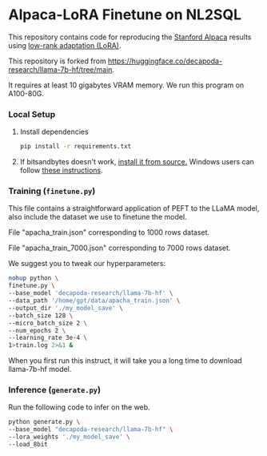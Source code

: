# Alpaca-LoRA Finetune on NL2SQL

This repository contains code for reproducing the [Stanford Alpaca](https://github.com/tatsu-lab/stanford_alpaca) results using [low-rank adaptation (LoRA)](https://arxiv.org/pdf/2106.09685.pdf).

This repository is forked from https://huggingface.co/decapoda-research/llama-7b-hf/tree/main.

It requires at least 10 gigabytes VRAM memory. We run this program on A100-80G.

### Local Setup

1. Install dependencies

   ```bash
   pip install -r requirements.txt
   ```

1. If bitsandbytes doesn't work, [install it from source.](https://github.com/TimDettmers/bitsandbytes/blob/main/compile_from_source.md) Windows users can follow [these instructions](https://github.com/tloen/alpaca-lora/issues/17).

### Training (`finetune.py`)

This file contains a straightforward application of PEFT to the LLaMA model, also include the dataset we use to finetune the model.

File "apacha_train.json" corresponding to 1000 rows dataset.

File "apacha_train_7000.json" corresponding to 7000 rows dataset.

We suggest you to tweak our hyperparameters:

```bash
nohup python \
finetune.py \
--base_model 'decapoda-research/llama-7b-hf' \
--data_path '/home/gpt/data/apacha_train.json' \
--output_dir './my_model_save' \
--batch_size 128 \
--micro_batch_size 2 \
--num_epochs 2 \
--learning_rate 3e-4 \
1>train.log 2>&1 &
```

When you first run this instruct, it will take you a long time to download llama-7b-hf model.

### Inference (`generate.py`)

Run the following code to infer on the web.

```bash
python generate.py \
--base_model "decapoda-research/llama-7b-hf" \
--lora_weights './my_model_save' \
--load_8bit
```

